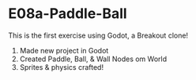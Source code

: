 # E08a-Paddle-Ball

This is the first exercise using Godot, a Breakout clone! 
1. Made new project in Godot
2. Created Paddle, Ball, & Wall Nodes om World
3. Sprites & physics crafted!